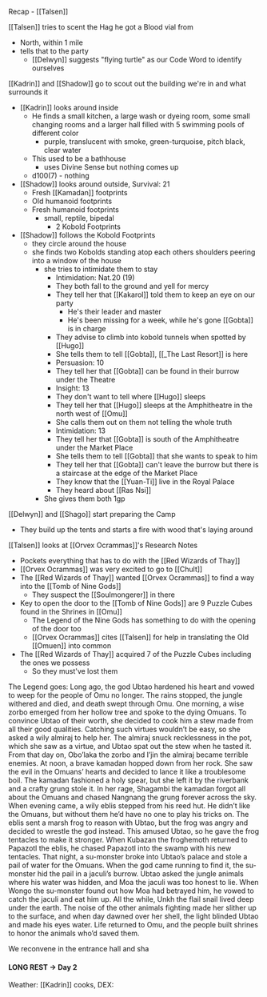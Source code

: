 Recap - [[Talsen]]

[[Talsen]] tries to scent the Hag he got a Blood vial from
- North, within 1 mile
- tells that to the party
	- [[Delwyn]] suggests "flying turtle" as our Code Word to identify ourselves

[[Kadrin]] and [[Shadow]] go to scout out the building we're in and what surrounds it
- [[Kadrin]] looks around inside
	- He finds a small kitchen, a large wash or dyeing room,  some small changing rooms and a larger hall filled with 5 swimming pools of different color
		- purple, translucent with smoke, green-turquoise, pitch black, clear water
	- This used to be a bathhouse
		-  uses Divine Sense but nothing comes up
	- d100(7) - nothing
- [[Shadow]] looks around outside, Survival: 21
	- Fresh [[Kamadan]] footprints
	- Old humanoid footprints
	- Fresh humanoid footprints
		- small, reptile, bipedal
			- 2 Kobold Footprints
- [[Shadow]] follows the Kobold Footprints
	- they circle around the house
	- she finds two Kobolds standing atop each others shoulders peering into a window of the house
		- she tries to intimidate them to stay
			- Intimidation: Nat.20 (19)
			- They both fall to the ground and yell for mercy
			- They tell her that [[Kakarol]] told them to keep an eye on our party
				- He's their leader and master
				- He's been missing for a week, while he's gone [[Gobta]] is in charge
			- They advise to climb into kobold tunnels when spotted by [[Hugo]]
			- She tells them to tell [[Gobta]], [[_The Last Resort]] is here
			- Persuasion: 10
			- They tell her that [[Gobta]] can be found in their burrow under the Theatre
			- Insight: 13
			- They don't want to tell where [[Hugo]] sleeps
			- They tell her that [[Hugo]] sleeps at the Amphitheatre in the north west of [[Omu]]
			- She calls them out on them not telling the whole truth
			- Intimidation: 13
			- They tell her that [[Gobta]] is south of the Amphitheatre under the Market Place
			- She tells them to tell [[Gobta]] that she wants to speak to him
			- They tell her that [[Gobta]] can't leave the burrow but there is a staircase at the edge of the Market Place
			- They know that the [[Yuan-Ti]] live in the Royal Palace
			- They heard about [[Ras Nsi]]
		- She gives them both 1gp

[[Delwyn]] and [[Shago]] start preparing the Camp
- They build up the tents and starts a fire with wood that's laying around

[[Talsen]] looks at [[Orvex Ocrammas]]'s Research Notes
- Pockets everything that has to do with the [[Red Wizards of Thay]]
- [[Orvex Ocrammas]] was very excited to go to [[Chult]]
- The [[Red Wizards of Thay]] wanted [[Orvex Ocrammas]] to find a way into the [[Tomb of Nine Gods]]
	- They suspect the [[Soulmongerer]] in there
- Key to open the door to the [[Tomb of Nine Gods]] are 9 Puzzle Cubes found in the Shrines in [[Omu]]
	- The Legend of the Nine Gods has something to do with the opening of the door too
	- [[Orvex Ocrammas]] cites [[Talsen]] for help in translating the Old [[Omuen]] into common
- The [[Red Wizards of Thay]] acquired 7 of the Puzzle Cubes including the ones we possess
	- So they must've lost them

The Legend goes:
Long ago, the god Ubtao hardened his heart and vowed to weep for the people of Omu no longer. The rains stopped, the jungle withered and died, and death swept through Omu.
One morning, a wise zorbo emerged from her hollow tree and spoke to the dying Omuans. To convince Ubtao of their worth, she decided to cook him a stew made from all their good qualities. Catching such virtues wouldn’t be easy, so she asked a wily almiraj to help her. The almiraj snuck recklessness in the pot, which she saw as a virtue, and Ubtao spat out the stew when he tasted it. From that day on, Obo’laka the zorbo and I’jin the almiraj became terrible enemies.
At noon, a brave kamadan hopped down from her rock. She saw the evil in the Omuans’ hearts and decided to lance it like a troublesome boil. The kamadan fashioned a holy spear, but she left it by the riverbank and a crafty grung stole it. In her rage, Shagambi the kamadan forgot all about the Omuans and chased Nangnang the grung forever across the sky.
When evening came, a wily eblis stepped from his reed hut. He didn’t like the Omuans, but without them he’d have no one to play his tricks on. The eblis sent a marsh frog to reason with Ubtao, but the frog was angry and decided to wrestle the god instead. This amused Ubtao, so he gave the frog tentacles to make it stronger. When Kubazan the froghemoth returned to Papazotl the eblis, he chased Papazotl into the swamp with his new tentacles.
That night, a su-monster broke into Ubtao’s palace and stole a pail of water for the Omuans. When the god came running to find it, the su-monster hid the pail in a jaculi’s burrow. Ubtao asked the jungle animals where his water was hidden, and Moa the jaculi was too honest to lie. When Wongo the su-monster found out how Moa had betrayed him, he vowed to catch the jaculi and eat him up.
All the while, Unkh the flail snail lived deep under the earth. The noise of the other animals fighting made her slither up to the surface, and when day dawned over her shell, the light blinded Ubtao and made his eyes water. Life returned to Omu, and the people built shrines to honor the animals who’d saved them.

We reconvene in the entrance hall and sha

#### LONG REST -> Day 2
Weather:
[[Kadrin]] cooks, DEX: 